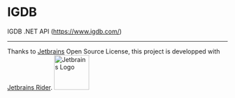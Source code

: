 # IGDB
IGDB .NET API (https://www.igdb.com/) 

-------------------------------

Thanks to [Jetbrains](https://www.jetbrains.com/?from=https://github.com/Unreal852/IGDB) Open Source License, this project is developped with [Jetbrains Rider](https://www.jetbrains.com/rider/).
<img src="https://i.imgur.com/GWgD5Cq.png" alt="Jetbrains Logo" width="80" height="80">
